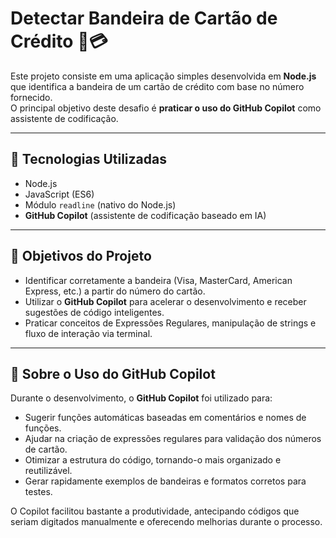 # Detectar Bandeira de Cartão de Crédito 🧾💳

Este projeto consiste em uma aplicação simples desenvolvida em **Node.js** que identifica a bandeira de um cartão de crédito com base no número fornecido.  
O principal objetivo deste desafio é **praticar o uso do GitHub Copilot** como assistente de codificação.

---

## 🚀 Tecnologias Utilizadas
- Node.js
- JavaScript (ES6)
- Módulo `readline` (nativo do Node.js)
- **GitHub Copilot** (assistente de codificação baseado em IA)

---

## 🎯 Objetivos do Projeto

- Identificar corretamente a bandeira (Visa, MasterCard, American Express, etc.) a partir do número do cartão.
- Utilizar o **GitHub Copilot** para acelerar o desenvolvimento e receber sugestões de código inteligentes.
- Praticar conceitos de Expressões Regulares, manipulação de strings e fluxo de interação via terminal.

---

## 🤖 Sobre o Uso do GitHub Copilot

Durante o desenvolvimento, o **GitHub Copilot** foi utilizado para:
- Sugerir funções automáticas baseadas em comentários e nomes de funções.
- Ajudar na criação de expressões regulares para validação dos números de cartão.
- Otimizar a estrutura do código, tornando-o mais organizado e reutilizável.
- Gerar rapidamente exemplos de bandeiras e formatos corretos para testes.

O Copilot facilitou bastante a produtividade, antecipando códigos que seriam digitados manualmente e oferecendo melhorias durante o processo.

